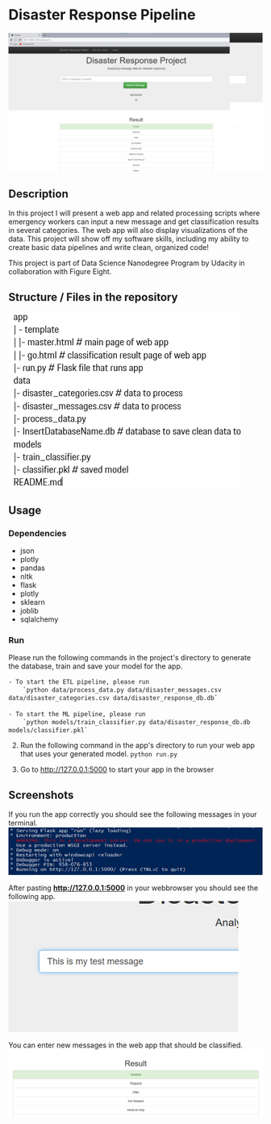 # Disaster Response Pipeline
![Intro Pic](img1.PNG)

## Description
In this project I will present a web app and related processing scripts where emergency workers can input a new message and get classification results in several categories. The web app will also display visualizations of the data. This project will show off my software skills, including my ability to create basic data pipelines and write clean, organized code!

This project is part of Data Science Nanodegree Program by Udacity in collaboration with Figure Eight. 

## Structure / Files in the repository
![files](files.png)

## Usage
### Dependencies
* json
* plotly
* pandas 
* nltk
* flask
* plotly
* sklearn
* joblib
* sqlalchemy

### Run
Please run the following commands in the project's directory to generate the database, train and save your model for the app.

    - To start the ETL pipeline, please run
        `python data/process_data.py data/disaster_messages.csv data/disaster_categories.csv data/disaster_response_db.db`
        
    - To start the ML pipeline, please run
        `python models/train_classifier.py data/disaster_response_db.db models/classifier.pkl`

2. Run the following command in the app's directory to run your web app that uses your generated model.
    `python run.py`

3. Go to http://127.0.0.1:5000 to start your app in the browser


## Screenshots
If you run the app correctly you should see the following messages in your terminal.
![Correct start of your app](img2.png)

After pasting **http://127.0.0.1:5000** in your webbrowser you should see the following app.
![Sample Output](img3.png)

You can enter new messages in the web app that should be classified.
![Main Page](img4.png)
